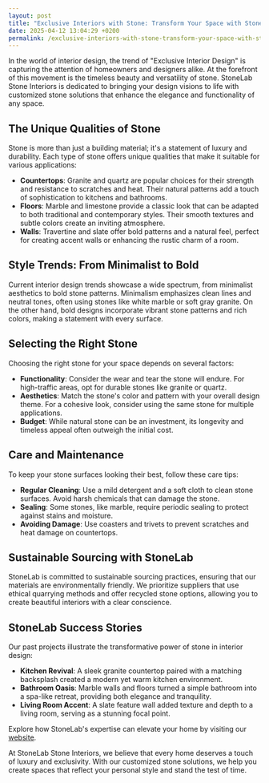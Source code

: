 ```yaml
---
layout: post
title: "Exclusive Interiors with Stone: Transform Your Space with StoneLab"
date: 2025-04-12 13:04:29 +0200
permalink: /exclusive-interiors-with-stone-transform-your-space-with-stonelab/
---
```



In the world of interior design, the trend of "Exclusive Interior Design" is capturing the attention of homeowners and designers alike. At the forefront of this movement is the timeless beauty and versatility of stone. StoneLab Stone Interiors is dedicated to bringing your design visions to life with customized stone solutions that enhance the elegance and functionality of any space.

## The Unique Qualities of Stone

Stone is more than just a building material; it's a statement of luxury and durability. Each type of stone offers unique qualities that make it suitable for various applications:

- **Countertops**: Granite and quartz are popular choices for their strength and resistance to scratches and heat. Their natural patterns add a touch of sophistication to kitchens and bathrooms.
- **Floors**: Marble and limestone provide a classic look that can be adapted to both traditional and contemporary styles. Their smooth textures and subtle colors create an inviting atmosphere.
- **Walls**: Travertine and slate offer bold patterns and a natural feel, perfect for creating accent walls or enhancing the rustic charm of a room.

## Style Trends: From Minimalist to Bold

Current interior design trends showcase a wide spectrum, from minimalist aesthetics to bold stone patterns. Minimalism emphasizes clean lines and neutral tones, often using stones like white marble or soft gray granite. On the other hand, bold designs incorporate vibrant stone patterns and rich colors, making a statement with every surface.

## Selecting the Right Stone

Choosing the right stone for your space depends on several factors:

- **Functionality**: Consider the wear and tear the stone will endure. For high-traffic areas, opt for durable stones like granite or quartz.
- **Aesthetics**: Match the stone's color and pattern with your overall design theme. For a cohesive look, consider using the same stone for multiple applications.
- **Budget**: While natural stone can be an investment, its longevity and timeless appeal often outweigh the initial cost.

## Care and Maintenance

To keep your stone surfaces looking their best, follow these care tips:

- **Regular Cleaning**: Use a mild detergent and a soft cloth to clean stone surfaces. Avoid harsh chemicals that can damage the stone.
- **Sealing**: Some stones, like marble, require periodic sealing to protect against stains and moisture.
- **Avoiding Damage**: Use coasters and trivets to prevent scratches and heat damage on countertops.

## Sustainable Sourcing with StoneLab

StoneLab is committed to sustainable sourcing practices, ensuring that our materials are environmentally friendly. We prioritize suppliers that use ethical quarrying methods and offer recycled stone options, allowing you to create beautiful interiors with a clear conscience.

## StoneLab Success Stories

Our past projects illustrate the transformative power of stone in interior design:

- **Kitchen Revival**: A sleek granite countertop paired with a matching backsplash created a modern yet warm kitchen environment.
- **Bathroom Oasis**: Marble walls and floors turned a simple bathroom into a spa-like retreat, providing both elegance and tranquility.
- **Living Room Accent**: A slate feature wall added texture and depth to a living room, serving as a stunning focal point.

Explore how StoneLab's expertise can elevate your home by visiting our [website](https://stonelab.se).

At StoneLab Stone Interiors, we believe that every home deserves a touch of luxury and exclusivity. With our customized stone solutions, we help you create spaces that reflect your personal style and stand the test of time.